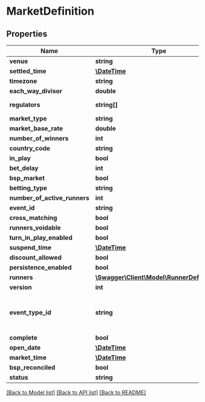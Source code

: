 # MarketDefinition

## Properties
Name | Type | Description | Notes
------------ | ------------- | ------------- | -------------
**venue** | **string** |  | [optional] 
**settled_time** | [**\DateTime**](\DateTime.md) |  | [optional] 
**timezone** | **string** |  | [optional] 
**each_way_divisor** | **double** |  | [optional] 
**regulators** | **string[]** | The market regulators. | [optional] 
**market_type** | **string** |  | [optional] 
**market_base_rate** | **double** |  | [optional] 
**number_of_winners** | **int** |  | [optional] 
**country_code** | **string** |  | [optional] 
**in_play** | **bool** |  | [optional] 
**bet_delay** | **int** |  | [optional] 
**bsp_market** | **bool** |  | [optional] 
**betting_type** | **string** |  | [optional] 
**number_of_active_runners** | **int** |  | [optional] 
**event_id** | **string** |  | [optional] 
**cross_matching** | **bool** |  | [optional] 
**runners_voidable** | **bool** |  | [optional] 
**turn_in_play_enabled** | **bool** |  | [optional] 
**suspend_time** | [**\DateTime**](\DateTime.md) |  | [optional] 
**discount_allowed** | **bool** |  | [optional] 
**persistence_enabled** | **bool** |  | [optional] 
**runners** | [**\Swagger\Client\Model\RunnerDefinition[]**](RunnerDefinition.md) |  | [optional] 
**version** | **int** |  | [optional] 
**event_type_id** | **string** | The Event Type the market is contained within. | [optional] 
**complete** | **bool** |  | [optional] 
**open_date** | [**\DateTime**](\DateTime.md) |  | [optional] 
**market_time** | [**\DateTime**](\DateTime.md) |  | [optional] 
**bsp_reconciled** | **bool** |  | [optional] 
**status** | **string** |  | [optional] 

[[Back to Model list]](../README.md#documentation-for-models) [[Back to API list]](../README.md#documentation-for-api-endpoints) [[Back to README]](../README.md)


